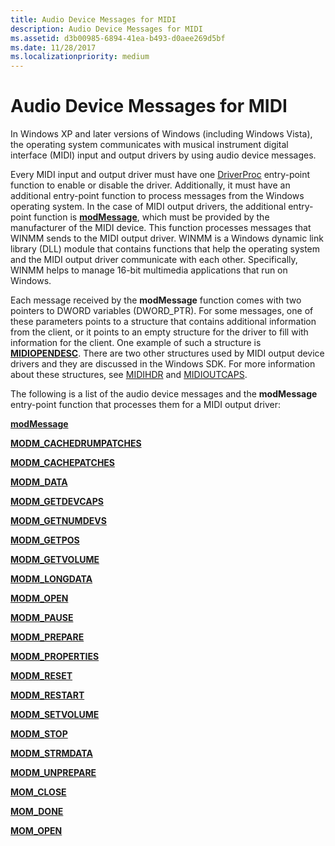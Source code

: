 ```yaml
---
title: Audio Device Messages for MIDI
description: Audio Device Messages for MIDI
ms.assetid: d3b00985-6894-41ea-b493-d0aee269d5bf
ms.date: 11/28/2017
ms.localizationpriority: medium
---
```


# Audio Device Messages for MIDI


In Windows XP and later versions of Windows (including Windows Vista), the operating system communicates with musical instrument digital interface (MIDI) input and output drivers by using audio device messages.

Every MIDI input and output driver must have one [DriverProc](http://go.microsoft.com/fwlink/p/?linkid=142258) entry-point function to enable or disable the driver. Additionally, it must have an additional entry-point function to process messages from the Windows operating system. In the case of MIDI output drivers, the additional entry-point function is [**modMessage**](https://msdn.microsoft.com/library/windows/hardware/ff537532), which must be provided by the manufacturer of the MIDI device. This function processes messages that WINMM sends to the MIDI output driver. WINMM is a Windows dynamic link library (DLL) module that contains functions that help the operating system and the MIDI output driver communicate with each other. Specifically, WINMM helps to manage 16-bit multimedia applications that run on Windows.

Each message received by the **modMessage** function comes with two pointers to DWORD variables (DWORD\_PTR). For some messages, one of these parameters points to a structure that contains additional information from the client, or it points to an empty structure for the driver to fill with information for the client. One example of such a structure is [**MIDIOPENDESC**](https://msdn.microsoft.com/library/windows/hardware/ff537518). There are two other structures used by MIDI output device drivers and they are discussed in the Windows SDK. For more information about these structures, see [MIDIHDR](http://go.microsoft.com/fwlink/p/?linkid=142406) and [MIDIOUTCAPS](http://go.microsoft.com/fwlink/p/?linkid=142347).

The following is a list of the audio device messages and the **modMessage** entry-point function that processes them for a MIDI output driver:

[**modMessage**](https://msdn.microsoft.com/library/windows/hardware/ff537532)

[**MODM\_CACHEDRUMPATCHES**](https://msdn.microsoft.com/library/windows/hardware/ff537533)

[**MODM\_CACHEPATCHES**](https://msdn.microsoft.com/library/windows/hardware/ff537534)

[**MODM\_DATA**](https://msdn.microsoft.com/library/windows/hardware/ff537535)

[**MODM\_GETDEVCAPS**](https://msdn.microsoft.com/library/windows/hardware/ff537536)

[**MODM\_GETNUMDEVS**](https://msdn.microsoft.com/library/windows/hardware/ff537537)

[**MODM\_GETPOS**](https://msdn.microsoft.com/library/windows/hardware/ff537538)

[**MODM\_GETVOLUME**](https://msdn.microsoft.com/library/windows/hardware/ff537539)

[**MODM\_LONGDATA**](https://msdn.microsoft.com/library/windows/hardware/ff537540)

[**MODM\_OPEN**](https://msdn.microsoft.com/library/windows/hardware/ff537541)

[**MODM\_PAUSE**](https://msdn.microsoft.com/library/windows/hardware/ff537542)

[**MODM\_PREPARE**](https://msdn.microsoft.com/library/windows/hardware/ff537543)

[**MODM\_PROPERTIES**](https://msdn.microsoft.com/library/windows/hardware/ff537544)

[**MODM\_RESET**](https://msdn.microsoft.com/library/windows/hardware/ff537545)

[**MODM\_RESTART**](https://msdn.microsoft.com/library/windows/hardware/ff537546)

[**MODM\_SETVOLUME**](https://msdn.microsoft.com/library/windows/hardware/ff537547)

[**MODM\_STOP**](https://msdn.microsoft.com/library/windows/hardware/ff537548)

[**MODM\_STRMDATA**](https://msdn.microsoft.com/library/windows/hardware/ff537549)

[**MODM\_UNPREPARE**](https://msdn.microsoft.com/library/windows/hardware/ff537550)

[**MOM\_CLOSE**](https://msdn.microsoft.com/library/windows/hardware/ff537551)

[**MOM\_DONE**](https://msdn.microsoft.com/library/windows/hardware/ff537552)

[**MOM\_OPEN**](https://msdn.microsoft.com/library/windows/hardware/ff537553)

 

 





